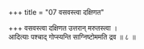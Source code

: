 +++
title = "07 वसवस्त्वा दक्षिणत"

+++
वसवस्त्वा दक्षिणत उत्तरान् मरुतस्त्वा ।  
आदित्याः पश्चाद् गोप्स्यन्ति साग्निष्टोममति द्रव ॥ ८ ॥